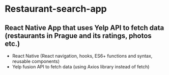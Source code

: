 # Restaurant-search-app

## React Native App that uses Yelp API to fetch data (restaurants in Prague and its ratings, photos etc.)

- React Native (React navigation, hooks, ES6+ functions and syntax, reusable components)
- Yelp fusion API to fetch data (using Axios library instead of fetch)

